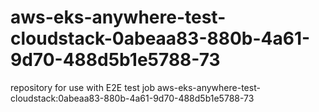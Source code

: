 # aws-eks-anywhere-test-cloudstack-0abeaa83-880b-4a61-9d70-488d5b1e5788-73
repository for use with E2E test job aws-eks-anywhere-test-cloudstack:0abeaa83-880b-4a61-9d70-488d5b1e5788-73
